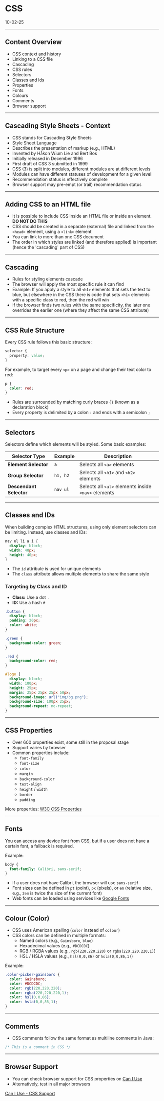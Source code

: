# CSS
10-02-25

---

## Content Overview
- CSS context and history
- Linking to a CSS file
- Cascading
- CSS rules
- Selectors
- Classes and Ids
- Properties
- Fonts
- Colours
- Comments
- Browser support

---

## Cascading Style Sheets - Context
- CSS stands for Cascading Style Sheets
- Style Sheet Language
- Describes the presentation of markup (e.g., HTML)
- Invented by Håkon Wium Lie and Bert Bos
- Initially released in December 1996
- First draft of CSS 3 submitted in 1999
- CSS (3) is split into modules, different modules are at different levels
- Modules can have different statuses of development for a given level
- Recommendation status is effectively complete
- Browser support may pre-empt (or trail) recommendation status

---

## Adding CSS to an HTML file
- It is possible to include CSS inside an HTML file or inside an element. **DO NOT DO THIS**
- CSS should be created in a separate (external) file and linked from the `<head>` element, using a `<link>` element
- You can link to more than one CSS document
- The order in which styles are linked (and therefore applied) is important (hence the 'cascading' part of CSS)

---

## Cascading
- Rules for styling elements cascade
- The browser will apply the most specific rule it can find
- Example: If you apply a style to all `<h1>` elements that sets the text to blue, but elsewhere in the CSS there is code that sets `<h1>` elements with a specific class to red, then the red will win
- If the browser finds two rules with the same specificity, the later one overrides the earlier one (where they affect the same CSS attribute)

---

## CSS Rule Structure
Every CSS rule follows this basic structure:

```css
selector {
  property: value;
}
```

For example, to target every `<p>` on a page and change their text color to red:

```css
p {
  color: red;
}
```

- Rules are surrounded by matching curly braces `{}` (known as a declaration block)
- Every property is delimited by a colon `:` and ends with a semicolon `;`

---

## Selectors
Selectors define which elements will be styled. Some basic examples:

| Selector Type           | Example       | Description                |
|----------------------   |---------------|-------------               |
| **Element Selector**    | `a`           | Selects all `<a>` elements |
| **Group Selector**      | `h1, h2`      | Selects all `<h1>` and `<h2>` elements |
| **Descendant Selector** | `nav ul`      | Selects all `<ul>` elements inside `<nav>` elements |

---

## Classes and IDs
When building complex HTML structures, using only element selectors can be limiting. Instead, use classes and IDs:

```css
nav ul li a i {
  display: block;
  width: 40px;
  height: 40px;
}
```

- The `id` attribute is used for unique elements
- The `class` attribute allows multiple elements to share the same style

### Targeting by Class and ID
- **Class:** Use a dot `.`
- **ID:** Use a hash `#`

```css
.button {
  display: block;
  padding: 20px;
  color: white;
}

.green {
  background-color: green;
}

.red {
  background-color: red;
}

#logo {
  display: block;
  width: 100px;
  height: 25px;
  margin: 25px 25px 25px 50px;
  background-image: url("img/bg.png");
  background-size: 100px 25px;
  background-repeat: no-repeat;
}
```

---

## CSS Properties
- Over 600 properties exist, some still in the proposal stage
- Support varies by browser
- Common properties include:
  - `font-family`
  - `font-size`
  - `color`
  - `margin`
  - `background-color`
  - `text-align`
  - `height` / `width`
  - `border`
  - `padding`

More properties: [W3C CSS Properties](https://www.w3.org/Style/CSS/all-properties.en.html)

---

## Fonts
You can access any device font from CSS, but if a user does not have a certain font, a fallback is required.

Example:
```css
body {
  font-family: Calibri, sans-serif;
}
```

- If a user does not have Calibri, the browser will use `sans-serif`
- Font sizes can be defined in `pt` (point), `px` (pixels), or `em` (relative size, e.g., `2em` is twice the size of the current font)
- Web fonts can be loaded using services like [Google Fonts](https://fonts.google.com)

---

## Colour (Color)
- CSS uses American spelling (`color` instead of `colour`)
- CSS colors can be defined in multiple formats:
  - Named colors (e.g., `Gainsboro`, `blue`)
  - Hexadecimal values (e.g., `#DCDCDC`)
  - RGB / RGBA values (e.g., `rgb(220,220,220)` or `rgba(220,220,220,1)`)
  - HSL / HSLA values (e.g., `hsl(0,0,86)` or `hsla(0,0,86,1)`)

Example:
```css
.color-picker-gainsboro {
  color: Gainsboro;
  color: #DCDCDC;
  color: rgb(220,220,220);
  color: rgba(220,220,220,1);
  color: hsl(0,0,86);
  color: hsla(0,0,86,1);
}
```

---

## Comments
- CSS comments follow the same format as multiline comments in Java:

```css
/* This is a comment in CSS */
```

---

## Browser Support
- You can check browser support for CSS properties on [Can I Use](https://caniuse.com)
- Alternatively, test in all major browsers

[Can I Use - CSS Support](https://caniuse.com/)